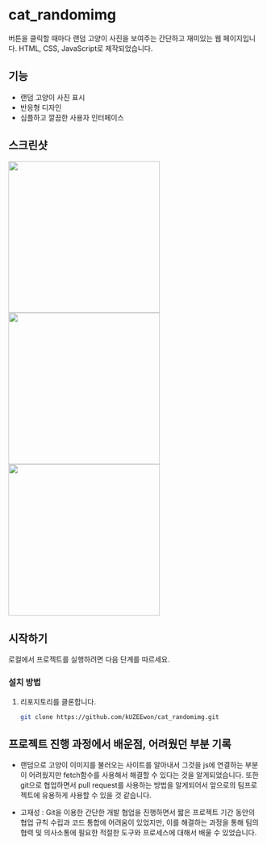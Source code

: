 # cat_randomimg

버튼을 클릭할 때마다 랜덤 고양이 사진을 보여주는 간단하고 재미있는 웹 페이지입니다. HTML, CSS, JavaScript로 제작되었습니다.

## 기능

- 랜덤 고양이 사진 표시
- 반응형 디자인
- 심플하고 깔끔한 사용자 인터페이스

## 스크린샷
<img src = "https://github.com/kUZEEwon/cat_randomimg/assets/97424144/19803228-2852-4af3-a844-8cb991df175c" width=300 height=300>
<img src = "https://github.com/kUZEEwon/cat_randomimg/assets/97424144/d3bb80c1-9eef-42d6-be5a-3f25af8d9185" width=300 height=300>
<img src = "https://github.com/kUZEEwon/cat_randomimg/assets/97424144/326686db-1958-4237-b0ee-2e88299a66ba" width=300 height=300>


## 시작하기

로컬에서 프로젝트를 실행하려면 다음 단계를 따르세요.

### 설치 방법

1. 리포지토리를 클론합니다.
   ```sh
   git clone https://github.com/kUZEEwon/cat_randomimg.git

## 프로젝트 진행 과정에서 배운점, 어려웠던 부분 기록

- 랜덤으로 고양이 이미지를 불러오는 사이트를 알아내서 그것을 js에 연결하는 부분이 어려웠지만 fetch함수를 사용해서 해결할 수 있다는 것을 알게되었습니다. 또한 git으로 협업하면서 pull request를 사용하는 방법을 알게되어서 앞으로의 팀프로젝트에 유용하게 사용할 수 있을 것 같습니다.

- 고재성 :  Git을 이용한 간단한 개발 협업을 진행하면서 짧은 프로젝트 기간 동안의 협업 규칙 수립과 코드 통합에 어려움이 있었지만, 이를 해결하는 과정을 통해 팀의 협력 및 의사소통에 필요한 적절한 도구와 프로세스에 대해서 배울 수 있었습니다.
